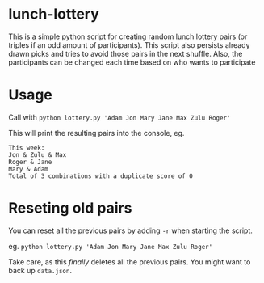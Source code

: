 # lunch-lottery

This is a simple python script for creating random lunch lottery pairs (or triples if an odd amount of participants). This script also persists already drawn picks and tries to avoid those pairs in the next shuffle. Also, the participants can be changed each time based on who wants to participate

# Usage

Call with `python lottery.py 'Adam Jon Mary Jane Max Zulu Roger'`

This will print the resulting pairs into the console, eg.

```
This week:
Jon & Zulu & Max
Roger & Jane
Mary & Adam
Total of 3 combinations with a duplicate score of 0
```

# Reseting old pairs
You can reset all the previous pairs by adding `-r` when starting the script.

eg. `python lottery.py 'Adam Jon Mary Jane Max Zulu Roger'`

Take care, as this *finally* deletes all the previous pairs. You might want to back up `data.json`.
